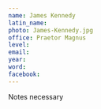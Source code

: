```yaml
---
name: James Kennedy
latin_name: 
photo: James-Kennedy.jpg
office: Praetor Magnus
level: 
email: 
year: 
word: 
facebook: 
---
```


Notes necessary